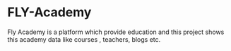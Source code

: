 # FLY-Academy
Fly Academy is a platform which provide education and this project shows this academy data like courses , teachers, blogs etc. 

